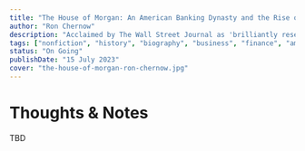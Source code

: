 ```yaml
---
title: "The House of Morgan: An American Banking Dynasty and the Rise of Modern Finance"
author: "Ron Chernow"
description: "Acclaimed by The Wall Street Journal as 'brilliantly researched and written,' the book tells the rich, panoramic story of four generations of Morgans and the powerful, secretive firms they spawned. It is the definitive account of the rise of the modern financial world"
tags: ["nonfiction", "history", "biography", "business", "finance", "american-history", "banking", "politics"]
status: "On Going"
publishDate: "15 July 2023"
cover: "the-house-of-morgan-ron-chernow.jpg"
---
```


# Thoughts & Notes

TBD
